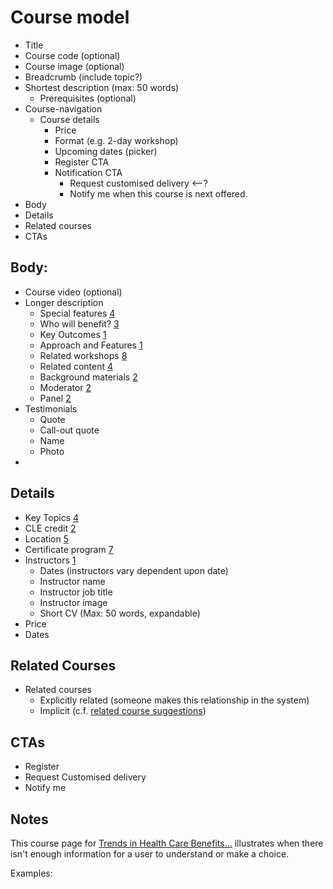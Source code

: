 # Course model

* Title
* Course code (optional)
* Course image (optional)
* Breadcrumb (include topic?)
* Shortest description (max: 50 words)
    - Prerequisites (optional)
* Course-navigation
    - Course details
        + Price
        + Format (e.g. 2-day workshop)
        + Upcoming dates (picker)
        + Register CTA
        + Notification CTA
            * Request customised delivery <--?
            * Notify me when this course is next offered.
* Body
* Details
* Related courses
* CTAs

## Body:
* Course video (optional)
* Longer description
    - Special features [4][]
    - Who will benefit? [3][]
    - Key Outcomes [1][]
    - Approach and Features [1][]
    - Related workshops [8][]
    - Related content [4][]
    - Background materials [2][]
    - Moderator [2][]
    - Panel [2][]
* Testimonials
    - Quote
    - Call-out quote
    - Name
    - Photo
* 

## Details

* Key Topics [4][]
* CLE credit [2][]
* Location [5][]
* Certificate program [7][]
* Instructors [1][]
    - Dates (instructors vary dependent upon date)
    - Instructor name
    - Instructor job title
    - Instructor image
    - Short CV (Max: 50 words, expandable)
* Price
* Dates

## Related Courses

* Related courses
    - Explicitly related (someone makes this relationship in the system)
    - Implicit (c.f. [related course suggestions](/professional-programs/related-course-suggestions.md))

## CTAs

* Register
* Request Customised delivery
* Notify me

## Notes

This course page for [Trends in Health Care Benefits...][6] illustrates when there isn't enough information for a user to understand or make a choice.

Examples:

[1]: https://www.ilr.cornell.edu/programs/professional-programs/hr413/hr-consulting-skills-becoming-trusted-thought-partner
[2]: https://www.ilr.cornell.edu/programs/professional-programs/hr413/hr-consulting-skills-becoming-trusted-thought-partner
[3]: https://www.ilr.cornell.edu/programs/professional-programs/co336/resolving-conflict
[4]: https://www.ilr.cornell.edu/programs/professional-programs/co231/employee-internal-investigations-part-i
[5]: https://www.ilr.cornell.edu/programs/professional-programs/hr420/advanced-organization-design-activating-new-operating-models
[6]: https://www.ilr.cornell.edu/programs/professional-programs/lbro108/trends-health-care-benefits-what-unions-need-know
[7]: https://www.ilr.cornell.edu/programs/professional-programs/ollb112/steward-training-problem-solving-workplace-online
[8]: https://www.ilr.cornell.edu/programs/professional-programs/co100/law-equal-employment-opportunity